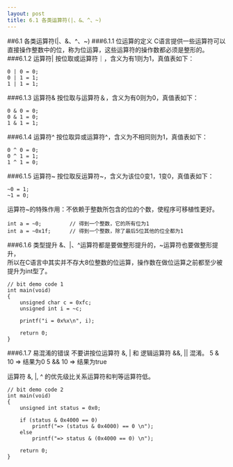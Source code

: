 ```yaml
---
layout: post
title: 6.1 各类运算符(|、&、^、~)
---
```


##6.1 各类运算符(|、&、^、~)
###6.1.1 位运算的定义
C语言提供一些运算符可以直接操作整数中的位，称为位运算，这些运算符的操作数都必须是整形的。
###6.1.2 运算符|
按位取或运算符｜，含义为有1则为1，真值表如下：

    0 | 0 = 0;
    0 | 1 = 1;
    1 | 1 = 1;

###6.1.3 运算符&
按位取与运算符＆，含义为有0则为0，真值表如下：

    0 & 0 = 0;
    0 & 1 = 0;
    1 & 1 = 1;

###6.1.4 运算符^
按位取异或运算符^，含义为不相同则为1，真值表如下：

    0 ^ 0 = 0;
    0 ^ 1 = 1;
    1 ^ 1 = 0;

###6.1.5 运算符~
按位取反运算符~，含义为该位0变1，1变0，真值表如下：

    ~0 = 1;
    ~1 = 0;
    
运算符~的特殊作用：不依赖于整数所包含的位的个数，使程序可移植性更好。

    int a = ~0;         // 得到一个整数，它的所有位为1
    int a = ~0x1f;      // 得到一个整数，除了最后5位其他的位全都为1
    

###6.1.6 类型提升
&、|、^运算符都是要做整形提升的，~运算符也要做整形提升，<br>
所以在C语言中其实并不存大8位整数的位运算，操作数在做位运算之前都至少被提升为int型了。

    // bit demo code 1
    int main(void)
    {
        unsigned char c = 0xfc;
        unsigned int i = ~c;
        
        printf("i = 0x%x\n", i);
        
        return 0;
    }
    
    
###6.1.7 易混淆的错误
不要讲按位运算符 &, | 和 逻辑运算符 &&, || 混淆。
    5 & 10 => 结果为0
    5 && 10 => 结果为true
    
运算符 &, |, ^ 的优先级比关系运算符和判等运算符低。

    // bit demo code 2
    int main(void)
    {       
        unsigned int status = 0x0;
        
        if (status & 0x4000 == 0)
            printf("=> (status & 0x4000) == 0 \n");
        else
            printf("=> status & (0x4000 == 0) \n");
        
        return 0;
    }




